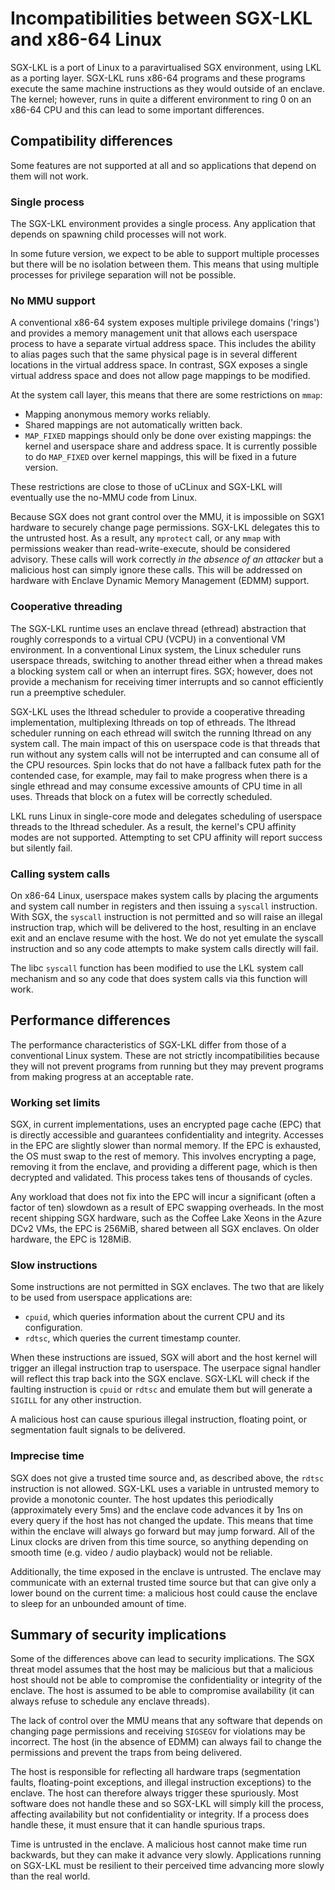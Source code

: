 Incompatibilities between SGX-LKL and x86-64 Linux
==================================================

SGX-LKL is a port of Linux to a paravirtualised SGX environment, using LKL as a porting layer.
SGX-LKL runs x86-64 programs and these programs execute the same machine instructions as they would outside of an enclave.
The kernel; however, runs in quite a different environment to ring 0 on an x86-64 CPU and this can lead to some important differences.

Compatibility differences
-------------------------

Some features are not supported at all and so applications that depend on them will not work.

### Single process

The SGX-LKL environment provides a single process.
Any application that depends on spawning child processes will not work.

In some future version, we expect to be able to support multiple processes but there will be no isolation between them.
This means that using multiple processes for privilege separation will not be possible.

### No MMU support

A conventional x86-64 system exposes multiple privilege domains ('rings') and provides a memory management unit that allows each userspace process to have a separate virtual address space.
This includes the ability to alias pages such that the same physical page is in several different locations in the virtual address space.
In contrast, SGX exposes a single virtual address space and does not allow page mappings to be modified.

At the system call layer, this means that there are some restrictions on `mmap`:

 - Mapping anonymous memory works reliably.
 - Shared mappings are not automatically written back.
 - `MAP_FIXED` mappings should only be done over existing mappings: the kernel and userspace share and address space.
   It is currently possible to do `MAP_FIXED` over kernel mappings, this will be fixed in a future version.

These restrictions are close to those of uCLinux and SGX-LKL will eventually use the no-MMU code from Linux.

Because SGX does not grant control over the MMU, it is impossible on SGX1 hardware to securely change page permissions.
SGX-LKL delegates this to the untrusted host.
As a result, any `mprotect` call, or any `mmap` with permissions weaker than read-write-execute, should be considered advisory.
These calls will work correctly *in the absence of an attacker* but a malicious host can simply ignore these calls.
This will be addressed on hardware with Enclave Dynamic Memory Management (EDMM) support.

### Cooperative threading

The SGX-LKL runtime uses an enclave thread (ethread) abstraction that roughly corresponds to a virtual CPU (VCPU) in a conventional VM environment.
In a conventional Linux system, the Linux scheduler runs userspace threads, switching to another thread either when a thread makes a blocking system call or when an interrupt fires.
SGX; however, does not provide a mechanism for receiving timer interrupts and so cannot efficiently run a preemptive scheduler.

SGX-LKL uses the lthread scheduler to provide a cooperative threading implementation, multiplexing lthreads on top of ethreads.
The lthread scheduler running on each ethread will switch the running lthread on any system call.
The main impact of this on userspace code is that threads that run without any system calls will not be interrupted and can consume all of the CPU resources.
Spin locks that do not have a fallback futex path for the contended case, for example, may fail to make progress when there is a single ethread and may consume excessive amounts of CPU time in all uses.
Threads that block on a futex will be correctly scheduled.

LKL runs Linux in single-core mode and delegates scheduling of userspace threads to the lthread scheduler.
As a result, the kernel's CPU affinity modes are not supported.
Attempting to set CPU affinity will report success but silently fail.

### Calling system calls

On x86-64 Linux, userspace makes system calls by placing the arguments and system call number in registers and then issuing a `syscall` instruction.
With SGX, the `syscall` instruction is not permitted and so will raise an illegal instruction trap, which will be delivered to the host, resulting in an enclave exit and an enclave resume with the host.
We do not yet emulate the syscall instruction and so any code attempts to make system calls directly will fail.

The libc `syscall` function has been modified to use the LKL system call mechanism and so any code that does system calls via this function will work.


Performance differences
-----------------------

The performance characteristics of SGX-LKL differ from those of a conventional Linux system.
These are not strictly incompatibilities because they will not prevent programs from running but they may prevent programs from making progress at an acceptable rate.

### Working set limits

SGX, in current implementations, uses an encrypted page cache (EPC) that is directly accessible and guarantees confidentiality and integrity.
Accesses in the EPC are slightly slower than normal memory.
If the EPC is exhausted, the OS must swap to the rest of memory.
This involves encrypting a page, removing it from the enclave, and providing a different page, which is then decrypted and validated.
This process takes tens of thousands of cycles.

Any workload that does not fix into the EPC will incur a significant (often a factor of ten) slowdown as a result of EPC swapping overheads.
In the most recent shipping SGX hardware, such as the Coffee Lake Xeons in the Azure DCv2 VMs, the EPC is 256MiB, shared between all SGX enclaves.
On older hardware, the EPC is 128MiB.

### Slow instructions

Some instructions are not permitted in SGX enclaves.
The two that are likely to be used from userspace applications are:

 - `cpuid`, which queries information about the current CPU and its configuration.
 - `rdtsc`, which queries the current timestamp counter.

When these instructions are issued, SGX will abort and the host kernel will trigger an illegal instruction trap to userspace.
The userpace signal handler will reflect this trap back into the SGX enclave.
SGX-LKL will check if the faulting instruction is `cpuid` or `rdtsc` and emulate them but will generate a `SIGILL` for any other instruction.

A malicious host can cause spurious illegal instruction, floating point, or segmentation fault signals to be delivered.

### Imprecise time

SGX does not give a trusted time source and, as described above, the `rdtsc` instruction is not allowed.
SGX-LKL uses a variable in untrusted memory to provide a monotonic counter.
The host updates this periodically (approximately every 5ms) and the enclave code advances it by 1ns on every query if the host has not changed the update.
This means that time within the enclave will always go forward but may jump forward.
All of the Linux clocks are driven from this time source, so anything depending on smooth time (e.g. video / audio playback) would not be reliable.

Additionally, the time exposed in the enclave is untrusted.
The enclave may communicate with an external trusted time source but that can give only a lower bound on the current time: a malicious host could cause the enclave to sleep for an unbounded amount of time.

Summary of security implications
--------------------------------

Some of the differences above can lead to security implications.
The SGX threat model assumes that the host may be malicious but that a malicious host should not be able to compromise the confidentiality or integrity of the enclave.
The host is assumed to be able to compromise availability (it can always refuse to schedule any enclave threads).

The lack of control over the MMU means that any software that depends on changing page permissions and receiving `SIGSEGV` for violations may be incorrect.
The host (in the absence of EDMM) can always fail to change the permissions and prevent the traps from being delivered.

The host is responsible for reflecting all hardware traps (segmentation faults, floating-point exceptions, and illegal instruction exceptions) to the enclave.
The host can therefore always trigger these spuriously.
Most software does not handle these and so SGX-LKL will simply kill the process, affecting availability but not confidentiality or integrity.
If a process does handle these, it must ensure that it can handle spurious traps.

Time is untrusted in the enclave.
A malicious host cannot make time run backwards, but they can make it advance very slowly.
Applications running on SGX-LKL must be resilient to their perceived time advancing more slowly than the real world.
